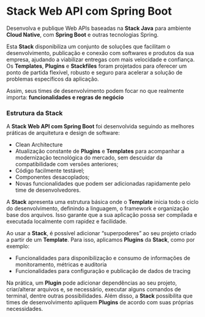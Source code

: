 # Stack Web API com Spring Boot

Desenvolva e publique Web APIs baseadas na **Stack Java** para ambiente **Cloud Native**, com **Spring Boot** e outras tecnologias Spring.

Esta **Stack** disponibiliza um conjunto de soluções que facilitam o desenvolvimento, publicação e conexão com softwares e produtos da sua empresa, ajudando a viabilizar entregas com mais velocidade e confiança. Os **Templates**, **Plugins** e **Stackfiles** foram projetados para oferecer um ponto de partida flexível, robusto e seguro para acelerar a solução de problemas específicos da aplicação. 

Assim, seus times de desenvolvimento podem focar no que realmente importa: **funcionalidades e regras de negócio**

### **Estrutura da Stack**  
A **Stack Web API com Spring Boot** foi desenvolvida seguindo as melhores práticas de arquitetura e design de software: 
- Clean Architecture
- Atualização constante de **Plugins** e **Templates** para acompanhar a modernização tecnológica do mercado, sem descuidar da compatibilidade com versões anteriores;
- Código facilmente testável;
- Componentes desacoplados;
- Novas funcionalidades que podem ser adicionadas rapidamente pelo time de desenvolvedores.

A **Stack** apresenta uma estrutura básica onde o **Template** inicia todo o ciclo do desenvolvimento, definindo a linguagem, o framework e organização base dos arquivos. Isso garante que a sua aplicação possa ser compilada e executada localmente com rapidez e facilidade.  

Ao usar a **Stack**, é possível adicionar “superpoderes” ao seu projeto criado a partir de um **Template**. Para isso, aplicamos **Plugins** da **Stack**, como por exemplo:
- Funcionalidades para disponibilização e consumo de informações de monitoramento, métricas e auditoria
- Funcionalidades para configuração e publicação de dados de tracing

Na prática, um **Plugin** pode adicionar dependências ao seu projeto, criar/alterar arquivos e, se necessário, executar alguns comandos de terminal, dentre outras possibilidades. Além disso, a **Stack** possibilita que times de desenvolvimento apliquem **Plugins** de acordo com suas próprias necessidades.

